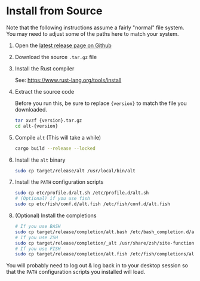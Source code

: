 # Install from Source

Note that the following instructions assume a fairly "normal" file system. You
may need to adjust some of the paths here to match your system.

1.  Open the [latest release page on Github][latest-release]
1.  Download the source `.tar.gz` file
1.  Install the Rust compiler

    See: <https://www.rust-lang.org/tools/install>

1.  Extract the source code

    Before you run this, be sure to replace `{version}` to match the file you
    downloaded.

    ```sh
    tar xvzf {version}.tar.gz
    cd alt-{version}
    ```

1.  Compile `alt` (This will take a while)

    ```sh
    cargo build --release --locked
    ```

1.  Install the `alt` binary

    ```sh
    sudo cp target/release/alt /usr/local/bin/alt
    ```

1.  Install the `PATH` configuration scripts

    ```sh
    sudo cp etc/profile.d/alt.sh /etc/profile.d/alt.sh
    # (Optional) if you use fish
    sudo cp etc/fish/conf.d/alt.fish /etc/fish/conf.d/alt.fish
    ```

1.  (Optional) Install the completions

    ```sh
    # If you use BASH
    sudo cp target/release/completion/alt.bash /etc/bash_completion.d/alt.bash
    # If you use ZSH
    sudo cp target/release/completion/_alt /usr/share/zsh/site-functions/_alt
    # If you use FISH
    sudo cp target/release/completion/alt.fish /etc/fish/completions/alt.fish
    ```

You will probably need to log out & log back in to your desktop session so that
the `PATH` configuration scripts you installed will load.

[latest-release]: https://github.com/dotboris/alt/releases/latest
